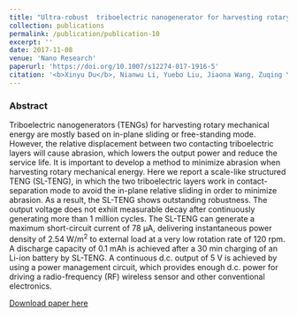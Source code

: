 ```yaml
---
title: "Ultra-robust  triboelectric nanogenerator for harvesting rotary mechanical energy"
collection: publications
permalink: /publication/publication-10
excerpt: ''
date: 2017-11-08
venue: 'Nano Research'
paperurl: 'https://doi.org/10.1007/s12274-017-1916-5'
citation: '<b>Xinyu Du</b>, Nianwu Li, Yuebo Liu, Jiaona Wang, Zuqing Yuan, Yingying Yin, Ran Cao, Shuyu Zhao, Bin Wang, Zhong Lin Wang, and Congju Li, "Ultra-robust  triboelectric nanogenerator for harvesting rotary mechanical energy", <b><i>Nano Res.</i></b> <b>11(5),</b> 2862-2871 (2018)'
---
```

### Abstract

Triboelectric nanogenerators (TENGs) for harvesting rotary mechanical energy 
are mostly based on in-plane sliding or free-standing mode. However, the 
relative displacement between two contacting triboelectric layers will cause 
abrasion, which lowers the output power and reduce the service life. It is 
important to develop a method  to minimize abrasion when harvesting rotary 
mechanical energy. Here we report a scale-like structured TENG (SL-TENG), in 
which the two triboelectric layers work in contact-separation mode to avoid the in-plane relative sliding in order to minimize abrasion. As a result, the SL-TENG shows outstanding robustness. The output voltage does not exhiit 
measurable decay after continuously generating more than 1 million cycles. The SL-TENG can generate a maximum short-circuit current of 78  μA, delivering instantaneous power density of 2.54 W/m<sup>2</sup> to external load at a very low rotation rate of 120 rpm. A discharge capacity of 0.1 mAh is achieved after a 30 min charging of an Li-ion battery by SL-TENG. A continuous d.c. output of 5 V is achieved by using a power management circuit, which provides enough d.c. power for driving a radio-frequency (RF) wireless sensor and other conventional electronics. 

[Download paper here](https://link.springer.com/article/10.1007%2Fs12274-017-1916-5)